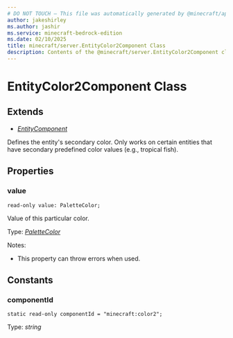 ```yaml
---
# DO NOT TOUCH — This file was automatically generated by @minecraft/api-docs-generator, to report problems file an issue at https://github.com/Mojang/minecraft-scripting-libraries
author: jakeshirley
ms.author: jashir
ms.service: minecraft-bedrock-edition
ms.date: 02/10/2025
title: minecraft/server.EntityColor2Component Class
description: Contents of the @minecraft/server.EntityColor2Component class.
---
```

# EntityColor2Component Class

## Extends
- [*EntityComponent*](EntityComponent.md)

Defines the entity's secondary color. Only works on certain entities that have secondary predefined color values (e.g., tropical fish).

## Properties

### **value**
`read-only value: PaletteColor;`

Value of this particular color.

Type: [*PaletteColor*](PaletteColor.md)

Notes:
  - This property can throw errors when used.

## Constants

### **componentId**
`static read-only componentId = "minecraft:color2";`

Type: *string*
